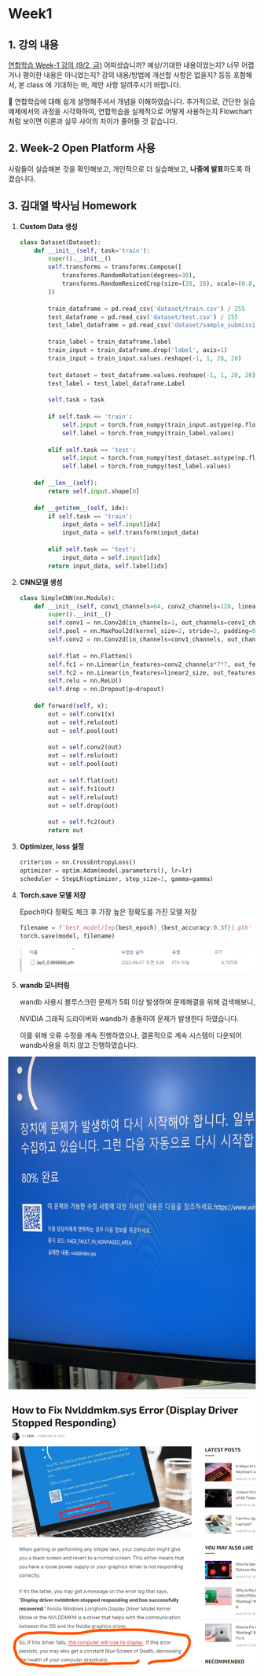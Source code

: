 # Week1

## 1. 강의 내용

[연합학습 Week-1 강의 (9/2, 금)](https://github.com/Kwangkee/Gachon/blob/main/lecture_2022_fall.md#week-1) 어떠셨습니까?
예상/기대한 내용이었는지? 너무 어렵거나 평이한 내용은 아니었는지?
강의 내용/방법에 개선할 사항은 없을지?
등등 포함해서, 본 class 에 기대하는 바, 제안 사항 알려주시기 바랍니다.

<aside>
💬 연합학습에 대해 쉽게 설명해주셔서 개념을 이해하였습니다. 추가적으로, 간단한 실습 예제에서의 과정을 시각화하여, 연합학습을 실제적으로 어떻게 사용하는지 Flowchart 처럼 보이면 이론과 실무 사이의 차이가 줄어들 것 같습니다.

</aside>

## 2. Week-2 Open Platform 사용

사람들이 실습해본 것을 확인해보고, 개인적으로 더 실습해보고, **나중에 발표**하도록 하겠습니다.

## 3. 김대열 박사님 Homework

1. **Custom Data 생성**
    
    ```python
    class Dataset(Dataset):
        def __init__(self, task='train'):
            super().__init__()
            self.transforms = transforms.Compose([
                transforms.RandomRotation(degrees=30),
                transforms.RandomResizedCrop(size=(28, 28), scale=(0.8, 1.2), ratio=(1, 1))
            ])
    
            train_dataframe = pd.read_csv('dataset/train.csv') / 255
            test_dataframe = pd.read_csv('dataset/test.csv') / 255
            test_label_dataframe = pd.read_csv('dataset/sample_submission.csv')
    
            train_label = train_dataframe.label
            train_input = train_dataframe.drop('label', axis=1)
            train_input = train_input.values.reshape(-1, 1, 28, 28)
    
            test_dataset = test_dataframe.values.reshape(-1, 1, 28, 28)
            test_label = test_label_dataframe.Label
    
            self.task = task
    
            if self.task == 'train':
                self.input = torch.from_numpy(train_input.astype(np.float32))
                self.label = torch.from_numpy(train_label.values)
    
            elif self.task == 'test':
                self.input = torch.from_numpy(test_dataset.astype(np.float32))
                self.label = torch.from_numpy(test_label.values)
    
        def __len__(self):
            return self.input.shape[0]
    
        def __getitem__(self, idx):
            if self.task == 'train':
                input_data = self.input[idx]
                input_data = self.transform(input_data)
    
            elif self.task == 'test':
                input_data = self.input[idx]
            return input_data, self.label[idx]
    ```
    
2. **CNN모델 생성**
    
    ```python
    class SimpleCNN(nn.Module):
        def __init__(self, conv1_channels=64, conv2_channels=128, linear1_size=256, linear2_size=128, dropout=0.1):
            super().__init__()
            self.conv1 = nn.Conv2d(in_channels=1, out_channels=conv1_channels, kernel_size=5, stride=1, padding=2)
            self.pool = nn.MaxPool2d(kernel_size=2, stride=2, padding=0)
            self.conv2 = nn.Conv2d(in_channels=conv1_channels, out_channels=conv2_channels, kernel_size=3, stride=1, padding=1)
    
            self.flat = nn.Flatten()
            self.fc1 = nn.Linear(in_features=conv2_channels*7*7, out_features=linear1_size)
            self.fc2 = nn.Linear(in_features=linear2_size, out_features=10)
            self.relu = nn.ReLU()
            self.drop = nn.Dropout(p=dropout)
    
        def forward(self, x):
            out = self.conv1(x)
            out = self.relu(out)
            out = self.pool(out)
    
            out = self.conv2(out)
            out = self.relu(out)
            out = self.pool(out)
    
            out = self.flat(out)
            out = self.fc1(out)
            out = self.relu(out)
            out = self.drop(out)
    
            out = self.fc2(out)
            return out
    ```
    
3. **Optimizer, loss 설정**
    
    ```python
    criterion = nn.CrossEntropyLoss()
    optimizer = optim.Adam(model.parameters(), lr=lr)
    scheduler = StepLR(optimizer, step_size=1, gamma=gamma)
    ```
    
4. **Torch.save 모델 저장**
    
    Epoch마다 정확도 체크 후 가장 높은 정확도를 가진 모델 저장
    
    ```python
    filename = f'best_model/[ep{best_epoch}_{best_accuracy:0.3f}].pth'
    torch.save(model, filename)
    ```
    
    ![Untitled](Untitled.png)
    

1. **wandb 모니터링**
    
    wandb 사용시 블루스크린 문제가 5회 이상 발생하여 문제해결을 위해 검색해보니,
    
    NVIDIA 그래픽 드라이버와 wandb가 충돌하여 문제가 발생한다 하였습니다.
    
    이를 위해 오류 수정을 계속 진행하였으나, 결론적으로 계속 시스템이 다운되어 wandb사용을 하지 않고 진행하였습니다.
    

![Untitled](Untitled%201.png)

![Untitled](Untitled%202.png)